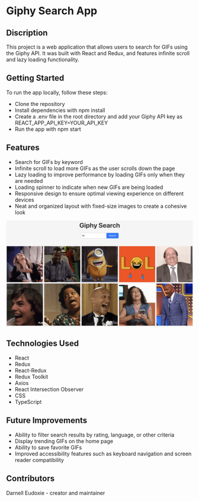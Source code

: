 # Giphy Search App

## Discription

This project is a web application that allows users to search for GIFs using the Giphy API. It was built with React and Redux, and features infinite scroll and lazy loading functionality.

## Getting Started

To run the app locally, follow these steps:

- Clone the repository
- Install dependencies with npm install
- Create a .env file in the root directory and add your Giphy API key as REACT_APP_API_KEY=YOUR_API_KEY
- Run the app with npm start

## Features

- Search for GIFs by keyword
- Infinite scroll to load more GIFs as the user scrolls down the page
- Lazy loading to improve performance by loading GIFs only when they are needed
- Loading spinner to indicate when new GIFs are being loaded
- Responsive design to ensure optimal viewing experience on different devices
- Neat and organized layout with fixed-size images to create a cohesive look

![Search Image](./src/images/search.png)

## Technologies Used

- React
- Redux
- React-Redux
- Redux Toolkit
- Axios
- React Intersection Observer
- CSS
- TypeScript

## Future Improvements

- Ability to filter search results by rating, language, or other criteria
- Display trending GIFs on the home page
- Ability to save favorite GIFs
- Improved accessibility features such as keyboard navigation and screen reader compatibility

## Contributors

Darnell Eudoxie - creator and maintainer
